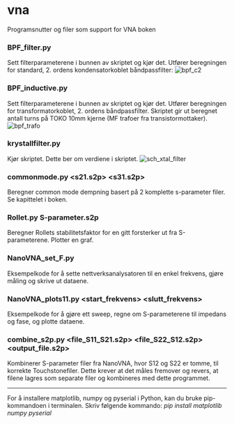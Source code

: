 # vna
Programsnutter og filer som support for VNA boken

### BPF_filter.py
Sett filterparameterene i bunnen av skriptet og kjør det. Utfører beregningen for standard, 2. ordens kondensatorkoblet båndpassfilter: 
![bpf_c2](https://github.com/user-attachments/assets/be107097-914f-421f-ac48-2219b2e048de)


### BPF_inductive.py
Sett filterparameterene i bunnen av skriptet og kjør det. Utfører beregningen for transformatorkoblet, 2. ordens båndpassfilter.
Skriptet gir ut beregnet antall turns på TOKO 10mm kjerne (MF trafoer fra transistormottaker).
![bpf_trafo](https://github.com/user-attachments/assets/7d2a5372-1d31-4cf7-87f7-8c37eb636b7f)


### krystallfilter.py
Kjør skriptet. Dette ber om verdiene i skriptet. 
![sch_xtal_filter](https://github.com/user-attachments/assets/6d322096-4905-44d7-a4ac-2e84f138266a)


### commonmode.py <s21.s2p> <s31.s2p>
Beregner common mode dempning basert på 2 komplette s-parameter filer. Se kapittelet i boken.


### Rollet.py S-parameter.s2p
Beregner Rollets stabilitetsfaktor for en gitt forsterker ut fra S-parameterene. Plotter en graf. 


### NanoVNA_set_F.py
Eksempelkode for å sette nettverksanalysatoren til en enkel frekvens, gjøre måling og skrive ut dataene. 


### NanoVNA_plots11.py <start_frekvens> <slutt_frekvens>
Eksempelkode for å gjøre ett sweep, regne om S-parameterene til impedans og fase, og plotte dataene. 


### combine_s2p.py <file_S11_S21.s2p> <file_S22_S12.s2p> <output_file.s2p>
Kombinerer S-parameter filer fra NanoVNA, hvor S12 og S22 er tomme, til korrekte Touchstonefiler. Dette krever at det måles fremover og revers, at filene lagres som separate filer og kombineres med dette programmet. 


------


For å installere matplotlib, numpy og pyserial i Python, kan du bruke pip-kommandoen i terminalen. Skriv følgende kommando:
*pip install matplotlib numpy pyserial*
